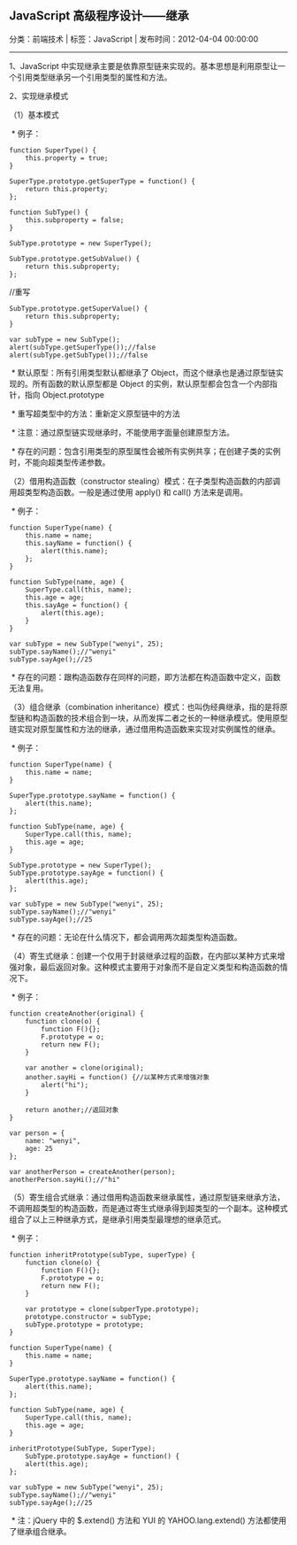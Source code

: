 ## JavaScript 高级程序设计——继承

分类：前端技术 | 标签：JavaScript | 发布时间：2012-04-04 00:00:00

___

1、JavaScript
中实现继承主要是依靠原型链来实现的。基本思想是利用原型让一个引用类型继承另一个引用类型的属性和方法。


2、实现继承模式

（1）基本模式

 \* 例子：
```
function SuperType() {
	this.property = true;
}

SuperType.prototype.getSuperType = function() {
	return this.property;
};

function SubType() {
	this.subproperty = false;
}

SubType.prototype = new SuperType();

SubType.prototype.getSubValue() {
	return this.subproperty;
};
```

//重写
```
SubType.prototype.getSuperValue() {
	return this.subproperty; 
}

var subType = new SubType();
alert(subType.getSuperType());//false
alert(subType.getSubType());//false
```

 \* 默认原型：所有引用类型默认都继承了
Object，而这个继承也是通过原型链实现的。所有函数的默认原型都是 Object
的实例，默认原型都会包含一个内部指针，指向 Object.prototype

 \* 重写超类型中的方法：重新定义原型链中的方法

 \* 注意：通过原型链实现继承时，不能使用字面量创建原型方法。

 \*
存在的问题：包含引用类型的原型属性会被所有实例共享；在创建子类的实例时，不能向超类型传递参数。


（2）借用构造函数（constructor
stealing）模式：在子类型构造函数的内部调用超类型构造函数。一般是通过使用
apply() 和 call() 方法来是调用。

 \* 例子：
```
function SuperType(name) {
	this.name = name;
	this.sayName = function() {
		alert(this.name);
	};
}

function SubType(name, age) {
	SuperType.call(this, name);
	this.age = age;
	this.sayAge = function() {
		alert(this.age);
	}
}

var subType = new SubType("wenyi", 25);
subType.sayName();//"wenyi"
subType.sayAge();//25
```

 \*
存在的问题：跟构造函数存在同样的问题，即方法都在构造函数中定义，函数无法复用。


（3）组合继承（combination
inheritance）模式：也叫伪经典继承，指的是将原型链和构造函数的技术组合到一块，从而发挥二者之长的一种继承模式。使用原型琏实现对原型属性和方法的继承，通过借用构造函数来实现对实例属性的继承。

 \* 例子：
```
function SuperType(name) {
	this.name = name;
}

SuperType.prototype.sayName = function() {
	alert(this.name);
};

function SubType(name, age) {
	SuperType.call(this, name);
	this.age = age;
}

SubType.prototype = new SuperType();
SubType.prototype.sayAge = function() {
	alert(this.age);
};

var subType = new SubType("wenyi", 25);
subType.sayName();//"wenyi"
subType.sayAge();//25
```

 \* 存在的问题：无论在什么情况下，都会调用两次超类型构造函数。


（4）寄生式继承：创建一个仅用于封装继承过程的函数，在内部以某种方式来增强对象，最后返回对象。这种模式主要用于对象而不是自定义类型和构造函数的情况下。

 \* 例子：
```
function createAnother(original) {
	function clone(o) {
		function F(){};
		F.prototype = o;
		return new F();
	}
	
	var another = clone(original);
	another.sayHi = function() {//以某种方式来增强对象
		alert("hi");
	}

	return another;//返回对象
}

var person = {
	name: "wenyi",
	age: 25
};

var anotherPerson = createAnother(person);
anotherPerson.sayHi();//"hi"
```

（5）寄生组合式继承：通过借用构造函数来继承属性，通过原型链来继承方法，不调用超类型的构造函数，而是通过寄生式继承得到超类型的一个副本。这种模式组合了以上三种继承方式，是继承引用类型最理想的继承范式。

 \* 例子：
```
function inheritPrototype(subType, superType) {
	function clone(o) {
		function F(){};
		F.prototype = o;
		return new F();
	}
	
	var prototype = clone(subperType.prototype);
	prototype.constructor = subType;
	subType.prototype = prototype;
}

function SuperType(name) {
	this.name = name;
}

SuperType.prototype.sayName = function() {
	alert(this.name);
};

function SubType(name, age) {
	SuperType.call(this, name);
	this.age = age;
}

inheritPrototype(SubType, SuperType);
	SubType.prototype.sayAge = function() {
	alert(this.age);
};

var subType = new SubType("wenyi", 25);
subType.sayName();//"wenyi"
subType.sayAge();//25
```

 \* 注：jQuery 中的 $.extend() 方法和 YUI 的 YAHOO.lang.extend()
方法都使用了继承组合继承。
